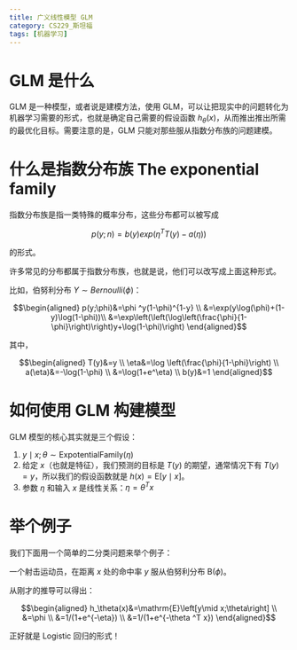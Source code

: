 ```yaml
---
title: 广义线性模型 GLM
category: CS229_斯坦福
tags: [机器学习]
---
```


# GLM 是什么

GLM 是一种模型，或者说是建模方法，使用 GLM，可以让把现实中的问题转化为机器学习需要的形式，也就是确定自己需要的假设函数 $h_{\theta}(x)$，从而推出推出所需的最优化目标。需要注意的是，GLM 只能对那些服从指数分布族的问题建模。

# 什么是指数分布族 The exponential family

指数分布族是指一类特殊的概率分布，这些分布都可以被写成

$$
p(y;n)=b(y)exp(\eta ^TT(y)-a(\eta))
$$

的形式。

许多常见的分布都属于指数分布族，也就是说，他们可以改写成上面这种形式。

比如，伯努利分布 $Y\sim Bernoulli(\phi)$：

$$\begin{aligned}
p(y;\phi)&=\phi ^y(1-\phi)^{1-y} \\
&=\exp(y\log(\phi)+(1-y)\log(1-\phi))\\
&=\exp\left(\left(\log\left(\frac{\phi}{1-\phi}\right)\right)y+\log(1-\phi)\right)
\end{aligned}$$

其中，

$$\begin{aligned}
T(y)&=y \\
\eta&=\log \left(\frac{\phi}{1-\phi}\right) \\
a(\eta)&=-\log(1-\phi) \\
&=\log(1+e^\eta) \\
b(y)&=1
\end{aligned}$$

# 如何使用 GLM 构建模型

GLM 模型的核心其实就是三个假设：

1. $y\mid x;\theta\sim \mathrm{ExpotentialFamily}(\eta)$
2. 给定 $x$（也就是特征），我们预测的目标是 $T(y)$ 的期望，通常情况下有 $T(y)=y$，所以我们的假设函数就是 $h(x)=\mathrm{E}\left[y\mid x\right]$。
3. 参数 $\eta$ 和输入 $x$ 是线性关系：$\eta = \theta ^T x$

# 举个例子

我们下面用一个简单的二分类问题来举个例子：

一个射击运动员，在距离 $x$ 处的命中率 $y$ 服从伯努利分布 $\mathrm{B}(\phi)$。

从刚才的推导可以得出：

$$\begin{aligned}
h_\theta(x)&=\mathrm{E}\left[y\mid x;\theta\right] \\
&=\phi \\
&=1/(1+e^{-\eta}) \\
&=1/(1+e^{-\theta ^T x})
\end{aligned}$$

正好就是 Logistic 回归的形式！